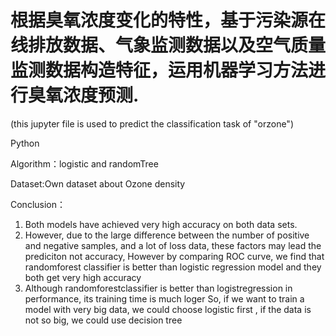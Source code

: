 
# 根据臭氧浓度变化的特性，基于污染源在线排放数据、气象监测数据以及空气质量监测数据构造特征，运用机器学习方法进行臭氧浓度预测.

(this jupyter file is used to predict the classification task of "orzone")


Python

Algorithm：logistic and randomTree

Dataset:Own dataset about Ozone density

Conclusion：

 1. Both models have achieved very high accuracy on both data sets.
 2. However, due to the large difference between the number of positive and negative samples, and a lot of loss data, 
 these factors may lead the prediciton not accuracy,
 However by comparing ROC curve, we find that randomforest classifier is better than logistic regression model
 and they both get very high accuracy
 3. Although randomforestclassifier is better than logistregression in performance, 
 its training time is much loger
 So, if we want to train a model with very big data, we could choose logistic first , if the data is not so big, we could use decision tree 
